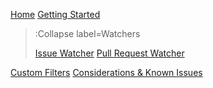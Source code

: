 [Home](/)
[Getting Started](/docs/getting-started)

> :Collapse label=Watchers
> 
> [Issue Watcher](/docs/issue-watcher)
> [Pull Request Watcher](/docs/pull-request-watcher)

[Custom Filters](/docs/custom-filters)
[Considerations & Known Issues](/docs/considerations-known-issues)



